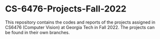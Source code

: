 # CS-6476-Projects-Fall-2022
This repository contains the codes and reports of the projects assigned in CS6476 (Computer Vision) at Georgia Tech in Fall 2022. The projects can be found in their own branches.
